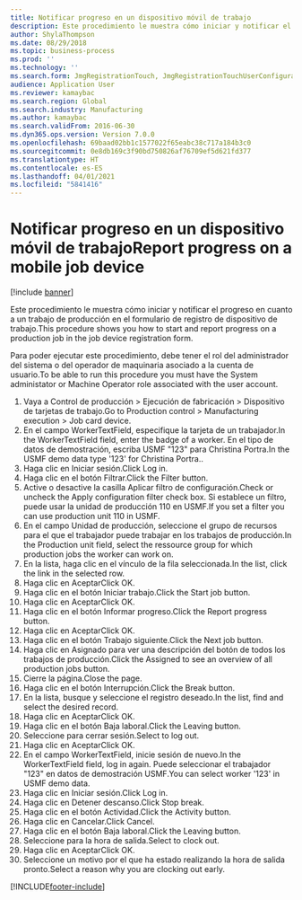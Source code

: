 ```yaml
---
title: Notificar progreso en un dispositivo móvil de trabajo
description: Este procedimiento le muestra cómo iniciar y notificar el progreso en cuanto a un trabajo de producción en el formulario de registro de dispositivo de trabajo.
author: ShylaThompson
ms.date: 08/29/2018
ms.topic: business-process
ms.prod: ''
ms.technology: ''
ms.search.form: JmgRegistrationTouch, JmgRegistrationTouchUserConfiguration, JmgRegistrationTouchStart, JmgRegistrationTouchReportFeedback, JmgRegistrationTouchAssignedJobs, JmgRegistrationTouchBreak, JmgRegistrationTouchLeave, JmgRegistrationTouchIndirectActivity, JmgDialogForm, JmgRegistrationTouchReportProgress, JmgFeedbackWizard, JmgJobBundleProdFeedback
audience: Application User
ms.reviewer: kamaybac
ms.search.region: Global
ms.search.industry: Manufacturing
ms.author: kamaybac
ms.search.validFrom: 2016-06-30
ms.dyn365.ops.version: Version 7.0.0
ms.openlocfilehash: 69baad02bb1c1577022f65eabc38c717a184b3c0
ms.sourcegitcommit: 0e8db169c3f90bd750826af76709ef5d621fd377
ms.translationtype: HT
ms.contentlocale: es-ES
ms.lasthandoff: 04/01/2021
ms.locfileid: "5841416"
---
```

# <a name="report-progress-on-a-mobile-job-device"></a><span data-ttu-id="01bd7-103">Notificar progreso en un dispositivo móvil de trabajo</span><span class="sxs-lookup"><span data-stu-id="01bd7-103">Report progress on a mobile job device</span></span>

[!include [banner](../../includes/banner.md)]

<span data-ttu-id="01bd7-104">Este procedimiento le muestra cómo iniciar y notificar el progreso en cuanto a un trabajo de producción en el formulario de registro de dispositivo de trabajo.</span><span class="sxs-lookup"><span data-stu-id="01bd7-104">This procedure shows you how to start and report progress on a production job in the job device registration form.</span></span>



<span data-ttu-id="01bd7-105">Para poder ejecutar este procedimiento, debe tener el rol del administrador del sistema o del operador de maquinaria asociado a la cuenta de usuario.</span><span class="sxs-lookup"><span data-stu-id="01bd7-105">To be able to run this procedure you must have the System administator or Machine Operator role associated with the user account.</span></span>

1. <span data-ttu-id="01bd7-106">Vaya a Control de producción > Ejecución de fabricación > Dispositivo de tarjetas de trabajo.</span><span class="sxs-lookup"><span data-stu-id="01bd7-106">Go to Production control > Manufacturing execution > Job card device.</span></span>
2. <span data-ttu-id="01bd7-107">En el campo WorkerTextField, especifique la tarjeta de un trabajador.</span><span class="sxs-lookup"><span data-stu-id="01bd7-107">In the WorkerTextField field, enter the badge of a worker.</span></span> <span data-ttu-id="01bd7-108">En el tipo de datos de demostración, escriba USMF "123" para Christina Portra.</span><span class="sxs-lookup"><span data-stu-id="01bd7-108">In the USMF demo data type '123' for Christina Portra..</span></span>
3. <span data-ttu-id="01bd7-109">Haga clic en Iniciar sesión.</span><span class="sxs-lookup"><span data-stu-id="01bd7-109">Click Log in.</span></span>
4. <span data-ttu-id="01bd7-110">Haga clic en el botón Filtrar.</span><span class="sxs-lookup"><span data-stu-id="01bd7-110">Click the Filter button.</span></span>
5. <span data-ttu-id="01bd7-111">Active o desactive la casilla Aplicar filtro de configuración.</span><span class="sxs-lookup"><span data-stu-id="01bd7-111">Check or uncheck the Apply configuration filter check box.</span></span> <span data-ttu-id="01bd7-112">Si establece un filtro, puede usar la unidad de producción 110 en USMF.</span><span class="sxs-lookup"><span data-stu-id="01bd7-112">If you set a filter you can use production unit 110 in USMF.</span></span>
6. <span data-ttu-id="01bd7-113">En el campo Unidad de producción, seleccione el grupo de recursos para el que el trabajador puede trabajar en los trabajos de producción.</span><span class="sxs-lookup"><span data-stu-id="01bd7-113">In the Production unit field, select the ressource group for which production jobs the worker can work on.</span></span>
7. <span data-ttu-id="01bd7-114">En la lista, haga clic en el vínculo de la fila seleccionada.</span><span class="sxs-lookup"><span data-stu-id="01bd7-114">In the list, click the link in the selected row.</span></span>
8. <span data-ttu-id="01bd7-115">Haga clic en Aceptar</span><span class="sxs-lookup"><span data-stu-id="01bd7-115">Click OK.</span></span>
9. <span data-ttu-id="01bd7-116">Haga clic en el botón Iniciar trabajo.</span><span class="sxs-lookup"><span data-stu-id="01bd7-116">Click the Start job button.</span></span>
10. <span data-ttu-id="01bd7-117">Haga clic en Aceptar</span><span class="sxs-lookup"><span data-stu-id="01bd7-117">Click OK.</span></span>
11. <span data-ttu-id="01bd7-118">Haga clic en el botón Informar progreso.</span><span class="sxs-lookup"><span data-stu-id="01bd7-118">Click the Report progress button.</span></span>
12. <span data-ttu-id="01bd7-119">Haga clic en Aceptar</span><span class="sxs-lookup"><span data-stu-id="01bd7-119">Click OK.</span></span>
13. <span data-ttu-id="01bd7-120">Haga clic en el botón Trabajo siguiente.</span><span class="sxs-lookup"><span data-stu-id="01bd7-120">Click the Next job button.</span></span>
14. <span data-ttu-id="01bd7-121">Haga clic en Asignado para ver una descripción del botón de todos los trabajos de producción.</span><span class="sxs-lookup"><span data-stu-id="01bd7-121">Click the Assigned to see an overview of all production jobs button.</span></span>
15. <span data-ttu-id="01bd7-122">Cierre la página.</span><span class="sxs-lookup"><span data-stu-id="01bd7-122">Close the page.</span></span>
16. <span data-ttu-id="01bd7-123">Haga clic en el botón Interrupción.</span><span class="sxs-lookup"><span data-stu-id="01bd7-123">Click the Break button.</span></span>
17. <span data-ttu-id="01bd7-124">En la lista, busque y seleccione el registro deseado.</span><span class="sxs-lookup"><span data-stu-id="01bd7-124">In the list, find and select the desired record.</span></span>
18. <span data-ttu-id="01bd7-125">Haga clic en Aceptar</span><span class="sxs-lookup"><span data-stu-id="01bd7-125">Click OK.</span></span>
19. <span data-ttu-id="01bd7-126">Haga clic en el botón Baja laboral.</span><span class="sxs-lookup"><span data-stu-id="01bd7-126">Click the Leaving button.</span></span>
20. <span data-ttu-id="01bd7-127">Seleccione para cerrar sesión.</span><span class="sxs-lookup"><span data-stu-id="01bd7-127">Select to log out.</span></span>
21. <span data-ttu-id="01bd7-128">Haga clic en Aceptar</span><span class="sxs-lookup"><span data-stu-id="01bd7-128">Click OK.</span></span>
22. <span data-ttu-id="01bd7-129">En el campo WorkerTextField, inicie sesión de nuevo.</span><span class="sxs-lookup"><span data-stu-id="01bd7-129">In the WorkerTextField field, log in again.</span></span> <span data-ttu-id="01bd7-130">Puede seleccionar el trabajador "123" en datos de demostración USMF.</span><span class="sxs-lookup"><span data-stu-id="01bd7-130">You can select worker '123' in USMF demo data.</span></span>
23. <span data-ttu-id="01bd7-131">Haga clic en Iniciar sesión.</span><span class="sxs-lookup"><span data-stu-id="01bd7-131">Click Log in.</span></span>
24. <span data-ttu-id="01bd7-132">Haga clic en Detener descanso.</span><span class="sxs-lookup"><span data-stu-id="01bd7-132">Click Stop break.</span></span>
25. <span data-ttu-id="01bd7-133">Haga clic en el botón Actividad.</span><span class="sxs-lookup"><span data-stu-id="01bd7-133">Click the Activity button.</span></span>
26. <span data-ttu-id="01bd7-134">Haga clic en Cancelar.</span><span class="sxs-lookup"><span data-stu-id="01bd7-134">Click Cancel.</span></span>
27. <span data-ttu-id="01bd7-135">Haga clic en el botón Baja laboral.</span><span class="sxs-lookup"><span data-stu-id="01bd7-135">Click the Leaving button.</span></span>
28. <span data-ttu-id="01bd7-136">Seleccione para la hora de salida.</span><span class="sxs-lookup"><span data-stu-id="01bd7-136">Select to clock out.</span></span>
29. <span data-ttu-id="01bd7-137">Haga clic en Aceptar</span><span class="sxs-lookup"><span data-stu-id="01bd7-137">Click OK.</span></span>
30. <span data-ttu-id="01bd7-138">Seleccione un motivo por el que ha estado realizando la hora de salida pronto.</span><span class="sxs-lookup"><span data-stu-id="01bd7-138">Select a reason why you are clocking out early.</span></span>



[!INCLUDE[footer-include](../../../includes/footer-banner.md)]